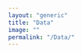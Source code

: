 ```yaml
---
layout: "generic"
title: "Data"
image: ""
permalink: "/Data/"
---
```




<!--  
Shalit Y. and Tuvi-Arad I., Side chain flexibility and the symmetry of protein homodimers, PlosONE (Under Review)
-->
<!--[S2-Appendix](/assets/data/S2-appendix.xlsx)-->
<!--[Symmetry of Protein Homodimers](/assets/data/S2-appendix.xlsx)-->
